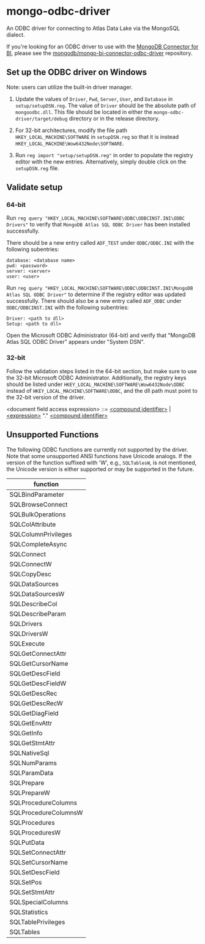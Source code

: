 # mongo-odbc-driver

An ODBC driver for connecting to Atlas Data Lake via the MongoSQL dialect.

If you're looking for an ODBC driver to use with the [MongoDB
Connector for BI](https://docs.mongodb.com/bi-connector/current/),
please see the
[mongodb/mongo-bi-connector-odbc-driver](https://github.com/mongodb/mongo-bi-connector-odbc-driver)
repository.


## Set up the ODBC driver on Windows
Note: users can utilize the built-in driver manager.
1. Update the values of `Driver`, `Pwd`, `Server`, `User`, and `Database` in `setup/setupDSN.reg`. The value of `Driver` should be the absolute path of `mongoodbc.dll`. This file should be located in either the `mongo-odbc-driver/target/debug` directory or in the release directory.

2. For 32-bit architectures, modify the file path `HKEY_LOCAL_MACHINE\SOFTWARE` in `setupDSN.reg` so that it is instead `HKEY_LOCAL_MACHINE\Wow6432Node\SOFTWARE`.

3. Run `reg import "setup/setupDSN.reg"` in order to populate the registry editor with the new entries. Alternatively, simply double click on the `setupDSN.reg` file.

## Validate setup
### 64-bit
Run `reg query "HKEY_LOCAL_MACHINE\SOFTWARE\ODBC\ODBCINST.INI\ODBC Drivers"` to verify that `MongoDB Atlas SQL ODBC Driver` has been installed successfully.

There should be a new entry called `ADF_TEST` under `ODBC/ODBC.INI` with the following subentries:

	
	database: <database name>
	pwd: <password>
	server: <server>
	user: <user>
	

Run `reg query "HKEY_LOCAL_MACHINE\SOFTWARE\ODBC\ODBCINST.INI\MongoDB Atlas SQL ODBC Driver"` to determine if the registry editor was updated successfully. There should also be a new entry called `ADF_ODBC` under `ODBC/ODBCINST.INI` with the following subentries:

	
    Driver: <path to dll>
    Setup: <path to dll>
	


Open the Microsoft ODBC Administrator (64-bit) and verify that "MongoDB Atlas SQL ODBC Driver" appears under "System DSN".

### 32-bit
Follow the validation steps listed in the 64-bit section, but make sure to use the 32-bit Microsoft ODBC Administrator. Additionally, the registry keys should be listed under `HKEY_LOCAL_MACHINE\SOFTWARE\Wow6432Node\ODBC` instead of `HKEY_LOCAL_MACHINE\SOFTWARE\ODBC`, and the dll path must point to the 32-bit version of the driver.

\<document field access expression\> ::= [\<compound identifier\>](#identifiers) \| [\<expression\>](#expressions) \".\" [\<compound identifier\>](#identifiers)</br>

## Unsupported Functions

The following ODBC functions are currently not supported by the driver. Note that some unsupported ANSI functions have Unicode analogs. If the version of the function suffixed with 'W', e.g., `SQLTablesW`, is not mentioned, the Unicode version is either supported or may be supported in the future.

| function |
| --- |
| SQLBindParameter |
| SQLBrowseConnect |
| SQLBulkOperations |
| SQLColAttribute |
| SQLColumnPrivileges |
| SQLCompleteAsync |
| SQLConnect |
| SQLConnectW |
| SQLCopyDesc |
| SQLDataSources |
| SQLDataSourcesW |
| SQLDescribeCol |
| SQLDescribeParam |
| SQLDrivers |
| SQLDriversW |
| SQLExecute |
| SQLGetConnectAttr |
| SQLGetCursorName |
| SQLGetDescField |
| SQLGetDescFieldW |
| SQLGetDescRec |
| SQLGetDescRecW |
| SQLGetDiagField |
| SQLGetEnvAttr |
| SQLGetInfo |
| SQLGetStmtAttr |
| SQLNativeSql |
| SQLNumParams |
| SQLParamData |
| SQLPrepare |
| SQLPrepareW |
| SQLProcedureColumns |
| SQLProcedureColumnsW |
| SQLProcedures |
| SQLProceduresW |
| SQLPutData |
| SQLSetConnectAttr |
| SQLSetCursorName |
| SQLSetDescField |
| SQLSetPos |
| SQLSetStmtAttr |
| SQLSpecialColumns |
| SQLStatistics |
| SQLTablePrivileges |
| SQLTables |